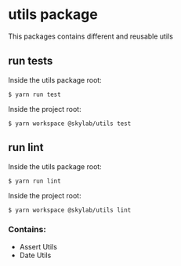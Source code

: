 # utils package

This packages contains different and reusable utils

## run tests

Inside the utils package root: 

```$ yarn run test```

Inside the project root: 

```$ yarn workspace @skylab/utils test```


## run lint

Inside the utils package root: 

```$ yarn run lint```

Inside the project root: 

```$ yarn workspace @skylab/utils lint```


### Contains:

- Assert Utils
- Date Utils